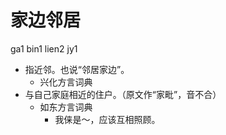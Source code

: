 



# 家边邻居
ga1 bin1 lien2 jy1
+ 指近邻。也说“邻居家边”。
  * 兴化方言词典
+ 与自己家庭相近的住户。（原文作“家毗”，音不合）
  * 如东方言词典
    - 我俫是～，应该互相照顾。
